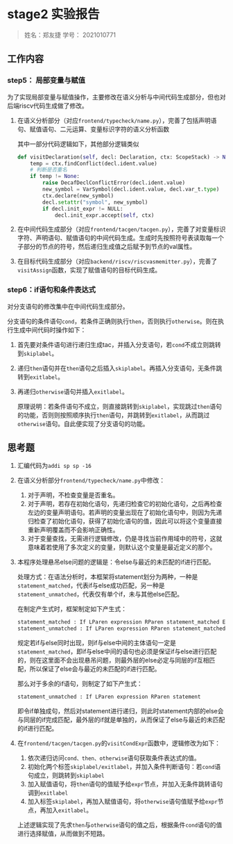 # stage2 实验报告

> 姓名：郑友捷 学号： 2021010771

## 工作内容

### step5： 局部变量与赋值

为了实现局部变量与赋值操作，主要修改在语义分析与中间代码生成部分，但也对后端riscv代码生成做了修改。

1. 在语义分析部分（对应`frontend/typecheck/name.py`），完善了包括声明语句、赋值语句、二元运算、变量标识字符的语义分析函数

   其中一部分代码逻辑如下，其他部分逻辑类似

   ```python
   def visitDeclaration(self, decl: Declaration, ctx: ScopeStack) -> None:
       temp = ctx.findConflict(decl.ident.value)
       # 判断是否重名
       if temp != None:
           raise DecafDeclConflictError(decl.ident.value)
           new_symbol = VarSymbol(decl.ident.value, decl.var_t.type)
           ctx.declare(new_symbol)
           decl.setattr("symbol", new_symbol)
           if decl.init_expr != NULL:
               decl.init_expr.accept(self, ctx)
   ```

2. 在中间代码生成部分（对应`frontend/tacgen/tacgen.py`），完善了对变量标识字符、声明语句、赋值语句的中间代码生成。生成时先按照符号表读取每一个子部分的节点的符号，然后递归生成值之后赋予到节点的val属性。
3. 在目标代码生成部分（对应`backend/riscv/riscvasmemitter.py`），完善了`visitAssign`函数，实现了赋值语句的目标代码生成。

### step6：if语句和条件表达式

对分支语句的修改集中在中间代码生成部分。

分支语句的条件语句`cond`，若条件正确则执行`then`，否则执行`otherwise`。则在执行生成中间代码时操作如下：

1. 首先要对条件语句进行递归生成tac，并插入分支语句，若`cond`不成立则跳转到`skiplabel`。

2. 递归`then`语句并在`then`语句之后插入`skiplabel`。再插入分支语句，无条件跳转到`exitlabel`。

3. 再递归`otherwise`语句并插入`exitlabel`。

   原理说明：若条件语句不成立，则直接跳转到`skiplabel`，实现跳过`then`语句的功能，否则则按照顺序执行`then`语句，并跳转到`exitlabel`，从而跳过`otherwise`语句。自此便实现了分支语句的功能。

## 思考题

1. 汇编代码为`addi sp sp -16`
2. 在语义分析部分`frontend/typecheck/name.py`中修改：
   1. 对于声明，不检查变量是否重名。
   2. 对于声明，若存在初始化语句，先递归检查它的初始化语句，之后再检查左边的变量声明语句。若声明的变量出现在了初始化语句中，则因为先递归检查了初始化语句，获得了初始化语句的值，因此可以将这个变量直接重新声明覆盖而不会影响正确性。
   3. 对于变量查找，无需进行逻辑修改，仍是寻找当前作用域中的符号，这就意味着若使用了多次定义的变量，则默认这个变量是最近定义的那个。




3. 本程序处理悬吊else问题的逻辑是：令else与最近的未匹配的if进行匹配。

   处理方式：在语法分析时，本框架将statement划分为两种，一种是`statement_matched`，代表if与else成功匹配，另一种是`statement_unmatched`，代表仅有单个if，未与其他else匹配。

   在制定产生式时，框架制定如下产生式：

   ```python
   statement_matched : If LParen expression RParen statement_matched Else statement_matched
   statement_unmatched : If LParen expression RParen statement_matched Else statement_unmatched
   ```

   规定若if与else同时出现，则if与else中间的主体语句一定是`statement_matched`，即if与else中间的语句也必须是保证if与else进行匹配的，则在这里面不会出现悬吊问题，则最外层的else必定与同层的if互相匹配，所以保证了else会与最近的未匹配的if进行匹配。

   那么对于多余的if语句，则制定了如下产生式：

   ```python
   statement_unmatched : If LParen expression RParen statement
   ```

   即令if单独成句，然后对statement进行递归，则此时statement内部的else会与同层的if完成匹配，最外层的if就是单独的，从而保证了else与最近的未匹配的if进行匹配。

4. 在`frontend/tacgen/tacgen.py`的`visitCondExpr`函数中，逻辑修改为如下：


   1. 依次递归访问`cond、then、otherwise`语句获取条件表达式的值。
   2. 初始化两个标签`skiplabel/exitlabel`，并加入条件判断语句：若`cond`语句成立，则跳转到`skiplabel`
   3. 加入赋值语句，将`then`语句的值赋予给`expr`节点，并加入无条件跳转语句调到`exitlabel`
   4. 加入标签`skiplabel`，再加入赋值语句，将`otherwise`语句值赋予给`expr`节点，再加入`exitlabel`。

   上述逻辑实现了先求`then`与`otherwise`语句的值之后，根据条件`cond`语句的值进行选择赋值，从而做到不短路。


